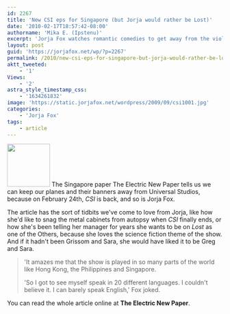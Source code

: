 ```yaml
---
id: 2267
title: 'New CSI eps for Singapore (but Jorja would rather be Lost)'
date: '2010-02-17T18:57:42-08:00'
authorname: 'Mika E. (Ipstenu)'
excerpt: 'Jorja Fox watches romantic comedies to get away from the violence depicted in CSI.  Oh and _Lost_.  She likes _Lost_.'
layout: post
guid: 'https://jorjafox.net/wp/?p=2267'
permalink: /2010/new-csi-eps-for-singapore-but-jorja-would-rather-be-lost/
aktt_tweeted:
    - '1'
Views:
    - '2'
astra_style_timestamp_css:
    - '1634261832'
image: 'https://static.jorjafox.net/wordpress/2009/09/csi1001.jpg'
categories:
    - 'Jorja Fox'
tags:
    - article
---
```


<img src="//static.jorjafox.net/wordpress/2009/09/csi1001-100x100.jpg" alt="" title="csi1001" width="100" height="100" class="alignleft size-thumbnail wp-image-1997" /> The Singapore paper The Electric New Paper tells us we can keep our planes and their banners away from Universal Studios, because on February 24th, _CSI_ is back, and so is Jorja Fox.

The article has the sort of tidbits we've come to love from Jorja, like how she'd like to snag the metal cabinets from autopsy when _CSI_ finally ends, or how she's been telling her manager for years she wants to be on _Lost_ as one of the Others, because she loves the science fiction theme of the show.  And if it hadn't been Grissom and Sara, she would have liked it to be Greg and Sara.

<blockquote> 'It amazes me that the show is played in so many parts of the world like Hong Kong, the Philippines and Singapore.

'So I got to see myself speak in 20 different languages. I couldn't believe it. I can barely speak English,' Fox joked.</blockquote>

You can read the whole article online at **The Electric New Paper**.
